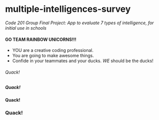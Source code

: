 # multiple-intelligences-survey
*Code 201 Group Final Project: App to evaluate 7 types of intelligence, for initial use in schools*
#### GO TEAM RAINBOW UNICORNS!!!

* YOU are a creative coding professional. 
* You are going to make awesome things.
* Confide in your teammates and your ducks. *_WE_* should be the ducks! 



###### Quack!

##### Quack!

#### Quack!

### Quack!

